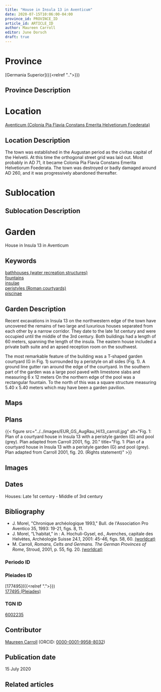 ```yaml
---
title: "House in Insula 13 in Aventicum"
date: 2020-07-15T10:06:00-04:00
province_id: PROVINCE_ID
article_id: ARTICLE_ID
author: Maureen Carroll
editor: June Dorsch
draft: true
---
```


# Province

[Germania Superior]({{<relref "..">}})  

## Province Description

<!-- DESCRIPTION -->


# Location

[Aventicum (Colonia Pia Flavia Constans Emerita Helvetiorum Foederata)](https://pleiades.stoa.org/places/177495)

## Location Description

The town was established in the Augustan period as the civitas capital of the Helvetii. At this time the orthogonal street grid was laid out. Most probably in AD 71, it became Colonia Pia Flavia Constans Emerita Helvetiorum Foederata. The town was destroyed or badly damaged around AD 260, and it was progressively abandoned thereafter.

# Sublocation

<!--
[AREA WITHIN LOCATION, LIKE “PALATINE HILL”](GEOREFERENCE LINK)
A sublocation is any area larger than an individual garden, but located within a location. I would always try to include a link to a controlled vocabulary here if possible. This ID may well be different from the Garden ID, e.g., Pompeii versus a Garden in one of the houses which has its own Pleiades ID.
-->

## Sublocation Description

<!-- DESCRIPTION -->

# Garden

House in Insula 13 in Aventicum

## Keywords

[bathhouses (water recreation structures)](http://vocab.getty.edu/page/aat/300007347)  
[fountains](http://vocab.getty.edu/page/aat/300006179)  
[insulae](http://vocab.getty.edu/page/aat/300000325)  
[peristyles (Roman courtyards)](http://vocab.getty.edu/page/aat/300080971)  
[piscinae](http://vocab.getty.edu/page/aat/300375619)

## Garden Description

Recent excavations in Insula 13 on the northwestern edge of the town have uncovered the remains of two large and luxurious houses separated from each other by a narrow corridor. They date to the late 1st century and were occupied until the middle of the 3rd century. Both buildings had a length of 60 meters, spanning the length of the insula. The eastern house included a private bath suite and an apsed reception room on the southwest.

The most remarkable feature of the building was a T-shaped garden courtyard (G in Fig. 1) surrounded by a peristyle on all sides (Fig. 1). A ground line gutter ran around the edge of the courtyard. In the southern part of the garden was a large pool paved with limestone slabs and measuring 6 x 12 meters On the northern edge of the pool was a rectangular fountain. To the north of this was a square structure measuring 5.40 x 5.40 meters which may have been a garden pavilion.

## Maps

<!--
{{< figure src="../../images/image_name.ext" alt="alt_text" title="CAPTION" >}}
-->

## Plans

{{< figure src="../../images/EUR_GS_AugRau_Hi13_carroll.jpg" alt="Fig. 1: Plan of a courtyard house in Insula 13 with a peristyle garden (G) and pool (grey). Plan adapted from Carroll 2001, fig. 20." title="Fig. 1: Plan of a courtyard house in Insula 13 with a peristyle garden (G) and pool (grey). Plan adapted from Carroll 2001, fig. 20. (Rights statement)" >}}

## Images

<!--
{{< figure src="../../images/image_name.ext" alt="alt_text" title="CAPTION" >}}
-->

## Dates

Houses: Late 1st century - Middle of 3rd century

## Bibliography

* J. Morel, "Chronique archéologique 1993," Bull. de l'Association Pro Aventico 35, 1993: 19-21, figs. 8, 11.
* J. Morel, “L’habitat,” in : A. Hochuli-Gysel, ed., Avenches, capitale des Helvètes, Archéologie Suisse 24.1, 2001: 45-46, figs. 58, 60. [(worldcat)](http://www.worldcat.org/oclc/718693183)
* M. Carroll, *Romans, Celts and Germans. The German Provinces of Rome*, Stroud, 2001, p. 55, fig. 20. [(worldcat)](http://www.worldcat.org/oclc/1120840822)

### Periodo ID

<!-- [PERIODO_ID](https://pleiades.stoa.org/places/PLEIADES_ID) -->

### Pleiades ID

[177495]({{<relref ".">}}) \
[177495 (Pleiades)](https\://pleiades.stoa.org/places/177495)

### TGN ID

[6002235](http://vocab.getty.edu/page/tgn/6002235)

## Contributor

[Maureen Carroll](https://www.sheffield.ac.uk/archaeology/our-people/academic-staff/maureen-carroll) (ORCID: [0000-0001-9958-8032](https://orcid.org/0000-0001-9958-8032))

## Publication date

15 July 2020

## Related articles

<!-- Links to other related articles. Leave blank for now -->

